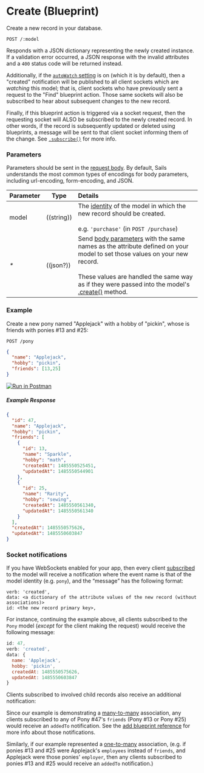 # Create (Blueprint)

Create a new record in your database.

```usage
POST /:model
```

Responds with a JSON dictionary representing the newly created instance.  If a validation error occurred, a JSON response with the invalid attributes and a `400` status code will be returned instead.

Additionally, if the [`autoWatch` setting](http://sailsjs.com/documentation/reference/configuration/sails-config-blueprints?properties) is on (which it is by default), then a "created" notification will be published to all client sockets which are _watching_ this model; that is, client sockets who have previously sent a request to the "Find" blueprint action.  Those same sockets will also be subscribed to hear about subsequent changes to the new record.

Finally, if this blueprint action is triggered via a socket request, then the requesting socket will ALSO be subscribed to the newly created record.  In other words, if the record is subsequently updated or deleted using blueprints, a message will be sent to that client socket informing them of the change.  See [`.subscribe()`](http://sailsjs.com/documentation/reference/web-sockets/resourceful-pub-sub/subscribe) for more info.

### Parameters

Parameters should be sent in the [request body](https://www.getpostman.com/docs/requests#body).  By default, Sails understands the most common types of encodings for body parameters, including url-encoding, form-encoding, and JSON.

 Parameter      | Type                                                      | Details
 -------------- | --------------------------------------------------------- |:---------------------------------
 model          | ((string))   | The [identity](http://sailsjs.com/documentation/concepts/models-and-orm/model-settings#?identity) of the model in which the new record should be created.<br/><br/>e.g. `'purchase'` (in `POST /purchase`)
 _*_            | ((json?))                                                  | Send [body parameters](https://www.getpostman.com/docs/requests#body) with the same names as the attribute defined on your model to set those values on your new record.  <br/> <br/>These values are handled the same way as if they were passed into the model's <a href="http://sailsjs.com/documentation/reference/waterline-orm/models/create">.create()</a> method.

### Example

Create a new pony named "Applejack" with a hobby of "pickin", whose is friends with ponies #13 and #25:

`POST /pony`

```json
{
  "name": "Applejack",
  "hobby": "pickin",
  "friends": [13,25]
}
```

[![Run in Postman](https://s3.amazonaws.com/postman-static/run-button.png)](https://www.getpostman.com/run-collection/96217d0d747e536e49a4)

##### Example Response
```json
{
  "id": 47,
  "name": "Applejack",
  "hobby": "pickin",
  "friends": [
    {
      "id": 13,
      "name": "Sparkle",
      "hobby": "math",
      "createdAt": 1485550525451,
      "updatedAt": 1485550544901
    },
    {
      "id": 25,
      "name": "Rarity",
      "hobby": "sewing",
      "createdAt": 1485550561340,
      "updatedAt": 1485550561340
    }
  ],
  "createdAt": 1485550575626,
  "updatedAt": 1485550603847
}
```

### Socket notifications

If you have WebSockets enabled for your app, then every client [subscribed](http://sailsjs.com/documentation/reference/web-sockets/resourceful-pub-sub) to the model will receive a notification where the event name is that of the model identity (e.g. `pony`), and the &ldquo;message&rdquo; has the following format:

```
verb: 'created',
data: <a dictionary of the attribute values of the new record (without associations)>
id: <the new record primary key>,
```

For instance, continuing the example above, all clients subscribed to the `Pony` model (_except_ for the client making the request) would receive the following message:

```js
id: 47,
verb: 'created',
data: {
  name: 'Applejack',
  hobby: 'pickin',
  createdAt: 1485550575626,
  updatedAt: 1485550603847
}
```

Clients subscribed to involved child records also receive an additional notification:

Since our example is demonstrating a [many-to-many](http://sailsjs.com/documentation/concepts/models-and-orm/associations/many-to-many) association, any clients subscribed to any of Pony #47's `friends` (Pony #13 or Pony #25) would receive an `addedTo` notification. See the [add blueprint reference](http://sailsjs.com/documentation/reference/blueprint-api/add-to) for more info about those notifications.

Similarly, if our example represented a [one-to-many](http://sailsjs.com/documentation/concepts/models-and-orm/associations/one-to-many) association, (e.g. if ponies #13 and #25 were Applejack's `employees` instead of `friends`, and Applejack were those ponies' `employer`, then any clients subscribed to ponies #13 and #25 would receive an `addedTo` notification.)


<docmeta name="displayName" value="create">
<docmeta name="pageType" value="endpoint">

